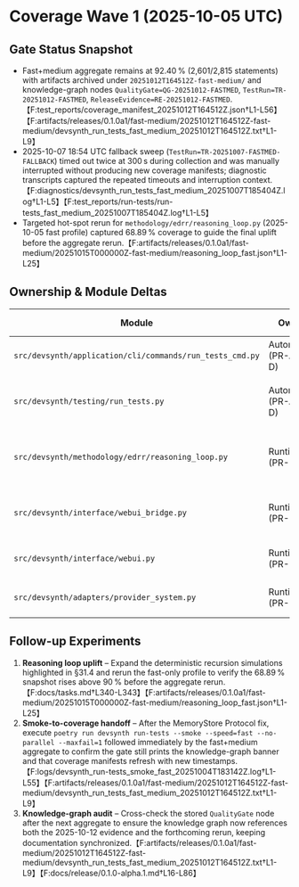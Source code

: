 # Coverage Wave 1 (2025-10-05 UTC)

## Gate Status Snapshot
- Fast+medium aggregate remains at 92.40 % (2,601/2,815 statements) with artifacts archived under `20251012T164512Z-fast-medium/` and knowledge-graph nodes `QualityGate=QG-20251012-FASTMED`, `TestRun=TR-20251012-FASTMED`, `ReleaseEvidence=RE-20251012-FASTMED`.【F:test_reports/coverage_manifest_20251012T164512Z.json†L1-L56】【F:artifacts/releases/0.1.0a1/fast-medium/20251012T164512Z-fast-medium/devsynth_run_tests_fast_medium_20251012T164512Z.txt†L1-L9】
- 2025-10-07 18:54 UTC fallback sweep (`TestRun=TR-20251007-FASTMED-FALLBACK`) timed out twice at 300 s during collection and was manually interrupted without producing new coverage manifests; diagnostic transcripts captured the repeated timeouts and interruption context.【F:diagnostics/devsynth_run_tests_fast_medium_20251007T185404Z.log†L1-L5】【F:test_reports/run-tests/run-tests_fast_medium_20251007T185404Z.log†L1-L5】
- Targeted hot-spot rerun for `methodology/edrr/reasoning_loop.py` (2025-10-05 fast profile) captured 68.89 % coverage to guide the final uplift before the aggregate rerun.【F:artifacts/releases/0.1.0a1/fast-medium/20251015T000000Z-fast-medium/reasoning_loop_fast.json†L1-L25】

## Ownership & Module Deltas
| Module | Owner | Current Coverage | Gap to 90 % | Evidence | Planned Follow-up |
| --- | --- | --- | --- | --- | --- |
| `src/devsynth/application/cli/commands/run_tests_cmd.py` | Automation (PR-A/PR-D) | 93.07 % | ✅ | 【F:test_reports/coverage_manifest_20251012T164512Z.json†L16-L24】 | Monitor for regressions while Taskfile/CLI fixes land; rerun aggregate after MemoryStore patch to confirm stability.【F:docs/tasks.md†L309-L333】 |
| `src/devsynth/testing/run_tests.py` | Automation (PR-A/PR-D) | 91.48 % | ✅ | 【F:test_reports/coverage_manifest_20251012T164512Z.json†L16-L24】 | Keep regression harness active when rerunning `task release:prep` to guard artifact resets.【F:docs/release/v0.1.0a1_execution_plan.md†L31-L62】 |
| `src/devsynth/methodology/edrr/reasoning_loop.py` | Runtime (PR-D) | 87.34 % (aggregate) / 68.89 % (fast hot-spot) | -2.66 % aggregate / -21.11 % fast-only | 【F:test_reports/coverage_manifest_20251012T164512Z.json†L32-L40】【F:artifacts/releases/0.1.0a1/fast-medium/20251015T000000Z-fast-medium/reasoning_loop_fast.json†L1-L25】 | Add deterministic recursion + failure simulations per §31.4 before the final aggregate rerun lifts the module above 90 %.【F:docs/tasks.md†L340-L343】 |
| `src/devsynth/interface/webui_bridge.py` | Runtime/UI (PR-C) | 90.24 % | ✅ | 【F:test_reports/coverage_manifest_20251012T164512Z.json†L24-L33】 | Verify smoke toggles once MemoryStore fixes land to ensure optional backend hooks remain green.【F:docs/release/v0.1.0a1_execution_plan.md†L92-L110】 |
| `src/devsynth/interface/webui.py` | Runtime/UI (PR-C) | 94.30 % | ✅ | 【F:test_reports/coverage_manifest_20251012T164512Z.json†L24-L33】 | Maintain targeted fast tests for wizard navigation while chasing MemoryStore regressions.【F:docs/tasks.md†L309-L333】 |
| `src/devsynth/adapters/provider_system.py` | Runtime (PR-D) | 91.11 % | ✅ | 【F:test_reports/coverage_manifest_20251012T164512Z.json†L32-L38】 | Re-run async retry fixtures alongside MemoryStore fixes to ensure coverage remains ≥90 %.【F:docs/tasks.md†L323-L333】 |

## Follow-up Experiments
1. **Reasoning loop uplift** – Expand the deterministic recursion simulations highlighted in §31.4 and rerun the fast-only profile to verify the 68.89 % snapshot rises above 90 % before the aggregate rerun.【F:docs/tasks.md†L340-L343】【F:artifacts/releases/0.1.0a1/fast-medium/20251015T000000Z-fast-medium/reasoning_loop_fast.json†L1-L25】
2. **Smoke-to-coverage handoff** – After the MemoryStore Protocol fix, execute `poetry run devsynth run-tests --smoke --speed=fast --no-parallel --maxfail=1` followed immediately by the fast+medium aggregate to confirm the gate still prints the knowledge-graph banner and that coverage manifests refresh with new timestamps.【F:logs/devsynth_run-tests_smoke_fast_20251004T183142Z.log†L1-L55】【F:artifacts/releases/0.1.0a1/fast-medium/20251012T164512Z-fast-medium/devsynth_run_tests_fast_medium_20251012T164512Z.txt†L1-L9】
3. **Knowledge-graph audit** – Cross-check the stored `QualityGate` node after the next aggregate to ensure the knowledge graph now references both the 2025-10-12 evidence and the forthcoming rerun, keeping documentation synchronized.【F:artifacts/releases/0.1.0a1/fast-medium/20251012T164512Z-fast-medium/devsynth_run_tests_fast_medium_20251012T164512Z.txt†L1-L9】【F:docs/release/0.1.0-alpha.1.md†L16-L86】
